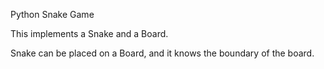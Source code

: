 Python Snake Game

This implements a Snake and a Board. 

Snake can be placed on a Board, and it knows the boundary of the board.

